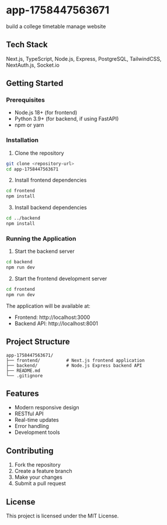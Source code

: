 # app-1758447563671

build a college timetable manage website


## Tech Stack

Next.js, TypeScript, Node.js, Express, PostgreSQL, TailwindCSS, NextAuth.js, Socket.io

## Getting Started

### Prerequisites

- Node.js 18+ (for frontend)
- Python 3.9+ (for backend, if using FastAPI)
- npm or yarn

### Installation

1. Clone the repository
```bash
git clone <repository-url>
cd app-1758447563671
```

2. Install frontend dependencies
```bash
cd frontend
npm install
```

3. Install backend dependencies
```bash
cd ../backend
npm install
```

### Running the Application

1. Start the backend server
```bash
cd backend
npm run dev
```

2. Start the frontend development server
```bash
cd frontend
npm run dev
```

The application will be available at:
- Frontend: http://localhost:3000
- Backend API: http://localhost:8001

## Project Structure

```
app-1758447563671/
├── frontend/          # Next.js frontend application
├── backend/           # Node.js Express backend API
├── README.md
└── .gitignore
```

## Features

- Modern responsive design
- RESTful API
- Real-time updates
- Error handling
- Development tools

## Contributing

1. Fork the repository
2. Create a feature branch
3. Make your changes
4. Submit a pull request

## License

This project is licensed under the MIT License.
